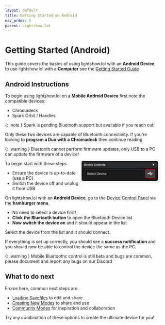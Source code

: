 ```yaml
---
layout: default
title: Getting Started on Android
nav_order: 5
parent: Lightshow.lol
---
```


<style>
.image-container {
  display: flex;
  justify-content: center;
  align-items: center;
  gap: 15px;
  margin: 0 auto;
  padding: 0 15px;
  margin-top: 20px;
}

.image-container img {
  /* Adjust max-width as needed for your layout */
  max-width: 20%;
  height: auto;
  display: block;
}
</style>

# Getting Started (Android)
This guide covers the basics of using lightshow.lol with an **Android Device**, to use lightshow.lol with a **Computer** see the [Getting Started Guide](lightshow_lol_getting_started.html)

## Android Instructions
To begin using lightshow.lol on a **Mobile Android Device** first note the compatible devices:

 - Chromadeck
 - Spark Orbit / Handles

{: .note }
Spark is pending Bluetooth support but available if you reach out!

Only these two devices are capable of Bluetooth connectivity.
If you're looking to **program a Duo with a Chromadeck** then continue reading.

{: .warning }
Bluetooth cannot perform firmware updates, only USB to a PC can update the firmware of a device!

<div style="max-width: 50%; text-align: right; margin: 0px; float:right;">
  <img src="assets/images/lightshow-lol-device-panel-connect.png" style="box-shadow: 2px 2px 10px rgba(0, 0, 0, 0.2); border-radius: 5px;">
</div>

To begin start with these steps

- Ensure the device is up-to-date (use a PC)
- Switch the device off and unplug it from USB

On lightshow.lol with an **Android Device**, go to the [Device Control Panel](lightshow_lol_device_controls.html) via the **hamburger menu**.

 - No need to select a device first!  
 - **Click the Bluetooth button** to open the Bluetooth Device list
 - **Now switch the device on** and it should appear in the list

Select the device from the list and it should connect.

If everything is set up correctly, you should see a **success notification** and you should now be able to control the device the same as the PC.

{: .warning }
Mobile Bluetoothc control is still beta and bugs are common, please document and report any bugs on our Discord

## What to do next

Frome here, common next steps are:

 - [Loading Savefiles](pulling_modes.html) to edit and share
 - [Creating New Modes](creating_modes.html) to share and use
 - [Community Modes](community.html) for inspiration and collaboration

Try any combination of these options to create the ultimate device for you!

